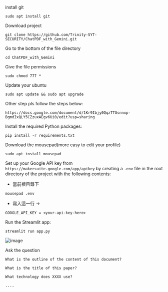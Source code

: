 install git

`sudo apt install git`

Download project

`git clone https://github.com/Trinity-SYT-SECURITY/ChatPDF_with_Gemini.git`

Go to the bottom of the file directory

`cd ChatPDF_with_Gemini`

Give the file permissions

`sudo chmod 777 *`

Update your ubuntu

`sudo apt update && sudo apt upgrade`

Other step pls follow the steps below:

`https://docs.google.com/document/d/1Kr9Ibjy0QqzTTGsnnxp-BgmdIxQLY5CZzuxAEgv6Ui0/edit?usp=sharing`

Install the required Python packages:

`pip install -r requirements.txt`

Download the mousepad(more easy to edit your profile)

`sudo apt install mousepad`

Set up your Google API key from `https://makersuite.google.com/app/apikey` by creating a `.env` file in the root directory of the project with the following contents:

+ 當前根目錄下

`mousepad .env`

+ 寫入這一行 ->
```
GOOGLE_API_KEY = <your-api-key-here>
```
Run the Streamlit app:

`streamlit run app.py`

![image](https://github.com/Trinity-SYT-SECURITY/gemini_chatpdf/assets/96654161/e6a97b43-ada4-4994-9137-7704e8396905)

Ask the question

```
What is the outline of the content of this document?

What is the title of this paper?

What technology does XXXX use?

....

```

